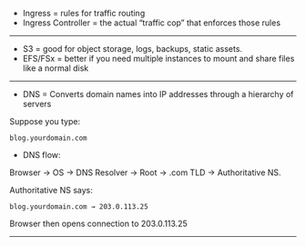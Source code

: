 - Ingress = rules for traffic routing
- Ingress Controller = the actual “traffic cop” that enforces those rules
---
- S3 = good for object storage, logs, backups, static assets.
- EFS/FSx = better if you need multiple instances to mount and share files like a normal disk
---
- DNS = Converts domain names into IP addresses through a hierarchy of servers

Suppose you type:
```
blog.yourdomain.com
```

- DNS flow:

Browser → OS → DNS Resolver → Root → .com TLD → Authoritative NS.

Authoritative NS says:
```
blog.yourdomain.com → 203.0.113.25
```

Browser then opens connection to 203.0.113.25

---
